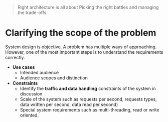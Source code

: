> Right architecture is all about Picking the right battles and managing the trade-offs.

# Clarifying the scope of the problem
System design is objective. A problem has multiple ways of approaching. However, one of the most important steps is to understand the requirements correctly.

- **Use cases**
	- Intended audience
	- Audience scopes and distinction
- **Constraints**
    - Identify the **traffic and data handling** constraints of the system in discussion
    - Scale of the system such as requests per second, requests types, data written per second, data read per second)
    - Special system requirements such as multi-threading, read or write oriented.